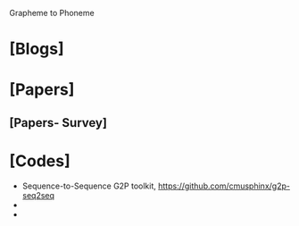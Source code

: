 Grapheme to Phoneme

# [Blogs]

# [Papers]

## [Papers- Survey]


# [Codes]
+ Sequence-to-Sequence G2P toolkit, https://github.com/cmusphinx/g2p-seq2seq
+ 
+ 
